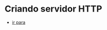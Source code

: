# Criando servidor HTTP #

* [ir para](https://github.com/deppbrazil/course-goNode/blob/master/modulo1)